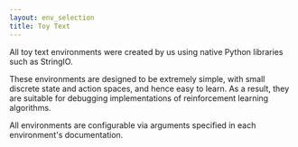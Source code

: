 ```yaml
---
layout: env_selection
title: Toy Text
---
```


All toy text environments were created by us using native Python libraries such as StringIO. 

These environments are designed to be extremely simple, with small discrete state and action spaces, and hence easy to learn. As a result, they are suitable for debugging implementations of reinforcement learning algorithms. 

All environments are configurable via arguments specified in each environment's documentation.

